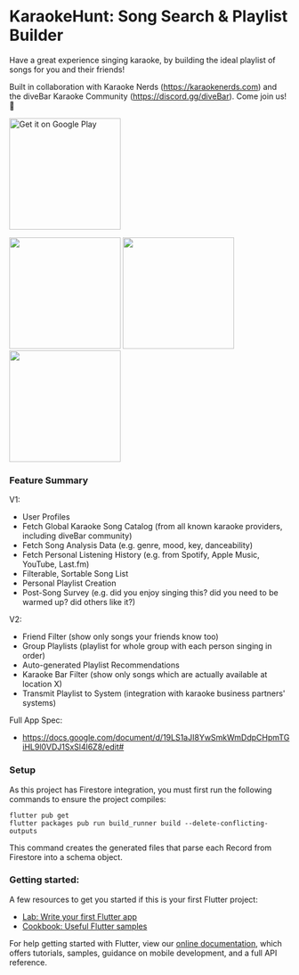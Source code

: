 # KaraokeHunt: Song Search & Playlist Builder

Have a great experience singing karaoke, by building the ideal playlist of songs for you and their friends!

Built in collaboration with Karaoke Nerds (https://karaokenerds.com) and the diveBar Karaoke Community (https://discord.gg/diveBar). Come join us! 🎤

<a href='https://play.google.com/store/apps/details?id=com.karaokehunt.karaokehunt&pcampaignid=pcampaignidMKT-Other-global-all-co-prtnr-py-PartBadge-Mar2515-1'><img alt='Get it on Google Play' src='https://play.google.com/intl/en_us/badges/static/images/badges/en_badge_web_generic.png' width='200px'/></a>

<img src='https://raw.githubusercontent.com/karaokenerds/karaokehunt-app/main/screenshots/Screenshot_20230227-202427.png' width='200px'/> 
<img src='https://raw.githubusercontent.com/karaokenerds/karaokehunt-app/main/screenshots/Screenshot_20230227-202059.png' width='200px'/> 
<img src='https://raw.githubusercontent.com/karaokenerds/karaokehunt-app/main/screenshots/Screenshot_20230227-202303.png' width='200px'/> 

### Feature Summary

V1:
- User Profiles
- Fetch Global Karaoke Song Catalog (from all known karaoke providers, including diveBar community)
- Fetch Song Analysis Data (e.g. genre, mood, key, danceability)
- Fetch Personal Listening History (e.g. from Spotify, Apple Music, YouTube, Last.fm)
- Filterable, Sortable Song List
- Personal Playlist Creation
- Post-Song Survey (e.g. did you enjoy singing this? did you need to be warmed up? did others like it?)

V2:
- Friend Filter (show only songs your friends know too)
- Group Playlists (playlist for whole group with each person singing in order)
- Auto-generated Playlist Recommendations
- Karaoke Bar Filter (show only songs which are actually available at location X)
- Transmit Playlist to System (integration with karaoke business partners' systems)

Full App Spec:
- https://docs.google.com/document/d/19LS1aJI8YwSmkWmDdpCHpmTGiHL9l0VDJ1SxSl4l6Z8/edit#

### Setup

As this project has Firestore integration, you must first run the following commands to ensure the project compiles:

```
flutter pub get
flutter packages pub run build_runner build --delete-conflicting-outputs
```

This command creates the generated files that parse each Record from Firestore into a schema object.

### Getting started:

A few resources to get you started if this is your first Flutter project:

- [Lab: Write your first Flutter app](https://flutter.dev/docs/get-started/codelab)
- [Cookbook: Useful Flutter samples](https://flutter.dev/docs/cookbook)

For help getting started with Flutter, view our
[online documentation](https://flutter.dev/docs), which offers tutorials,
samples, guidance on mobile development, and a full API reference.
